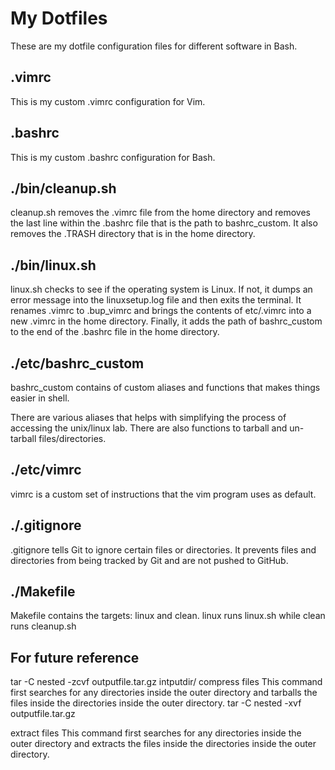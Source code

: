 # My Dotfiles
These are my dotfile configuration files for different software in Bash.
## .vimrc
This is my custom .vimrc configuration for Vim.
## .bashrc
This is my custom .bashrc configuration for Bash.
## ./bin/cleanup.sh
cleanup.sh removes the .vimrc file from the home directory and removes the last line within the .bashrc file that is the path to bashrc_custom. It also removes the .TRASH directory that is in the home directory.

## ./bin/linux.sh
linux.sh checks to see if the operating system is Linux. If not, it dumps an error message into the linuxsetup.log file and then exits the terminal. 
It renames .vimrc to .bup_vimrc and brings the contents of etc/.vimrc into a new .vimrc in the home directory. 
Finally, it adds the path of bashrc_custom to the end of the .bashrc file in the home directory.

## ./etc/bashrc_custom
bashrc_custom contains of custom aliases and functions that makes things easier in shell.

There are various aliases that helps with simplifying the process of accessing the unix/linux lab. There are also functions to tarball and un-tarball files/directories.

## ./etc/vimrc
vimrc is a custom set of instructions that the vim program uses as default.

## ./.gitignore
.gitignore tells Git to ignore certain files or directories.
It prevents files and directories from being tracked by Git and are not pushed to GitHub.

## ./Makefile
Makefile contains the targets: linux and clean.
linux runs linux.sh while clean runs cleanup.sh

## For future reference
tar -C nested -zcvf outputfile.tar.gz intputdir/
compress files
This command first searches for any directories inside the outer directory and tarballs the files inside the directories inside the outer directory.
tar -C nested -xvf outputfile.tar.gz

extract files
This command first searches for any directories inside the outer directory and extracts the files inside the directories inside the outer directory.
